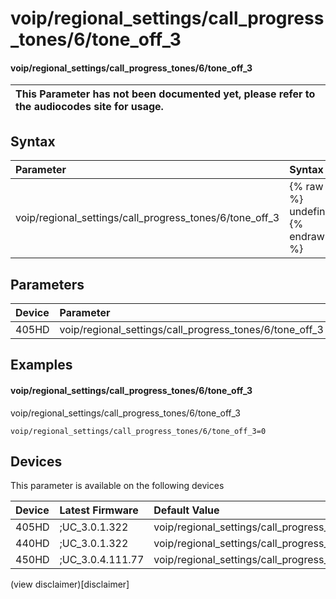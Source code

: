 ﻿---
description: voip/regional_settings/call_progress_tones/6/tone_off_3
search:
    keywords: ['voip','regional_settings','call_progress_tones','6','tone_off_3']
---

# voip/regional_settings/call_progress_tones/6/tone_off_3

#### voip/regional_settings/call_progress_tones/6/tone_off_3


| This Parameter has not been documented yet, please refer to the audiocodes site for usage.  |
| :--- |

## Syntax
| Parameter | Syntax |
| :--- | :--- |
|voip/regional_settings/call_progress_tones/6/tone_off_3 | {% raw %} undefined {% endraw %} |

## Parameters
|Device|Parameter|value|Description|
|:---|:---|:---|:---|
| 405HD | voip/regional_settings/call_progress_tones/6/tone_off_3 |  |  |

## Examples
#### voip/regional_settings/call_progress_tones/6/tone_off_3

voip/regional_settings/call_progress_tones/6/tone_off_3

```
voip/regional_settings/call_progress_tones/6/tone_off_3=0
```

## Devices
This parameter is available on the following devices

| Device | Latest Firmware | Default Value |
|:---|:---|:---|
| 405HD | ;UC_3.0.1.322 | voip/regional_settings/call_progress_tones/6/tone_off_3=0 
| 440HD | ;UC_3.0.1.322 | voip/regional_settings/call_progress_tones/6/tone_off_3=0 
| 450HD | ;UC_3.0.4.111.77 | voip/regional_settings/call_progress_tones/6/tone_off_3=0 

(view disclaimer)[disclaimer]
